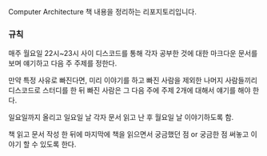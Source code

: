Computer Architecture 책 내용을 정리하는 리포지토리입니다.

### 규칙
매주 월요일 22시~23시 사이 디스코드를 통해 각자 공부한 것에 대한 마크다운 문서를 보며 얘기하고 다음 주 주제를 정한다. 

만약 특정 사유로 빠진다면, 미리 이야기를 하고 빠진 사람을 제외한 나머지 사람들끼리 디스코드로 스터디를 한 뒤 빠진 사람은 그 다음 주에 주제 2개에 대해서 얘기를 해야 한다.

일요일까지 올리고 일요일 날 각자 문서 읽고 난 후 월요일 날 이야기하도록 함.

책 읽고 문서 작성 한 뒤에 마지막에 책을 읽으면서 궁금했던 점 or 궁금한 점 써놓고 이야기 할 수 있도록 한다.
